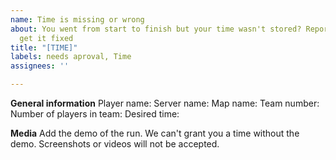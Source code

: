 ```yaml
---
name: Time is missing or wrong
about: You went from start to finish but your time wasn't stored? Report it here to
  get it fixed
title: "[TIME]"
labels: needs aproval, Time
assignees: ''

---
```


**General information**
Player name:
Server name:
Map name:
Team number:
Number of players in team:
Desired time:

**Media**
Add the demo of the run. We can't grant you a time without the demo. Screenshots or videos will not be accepted.
